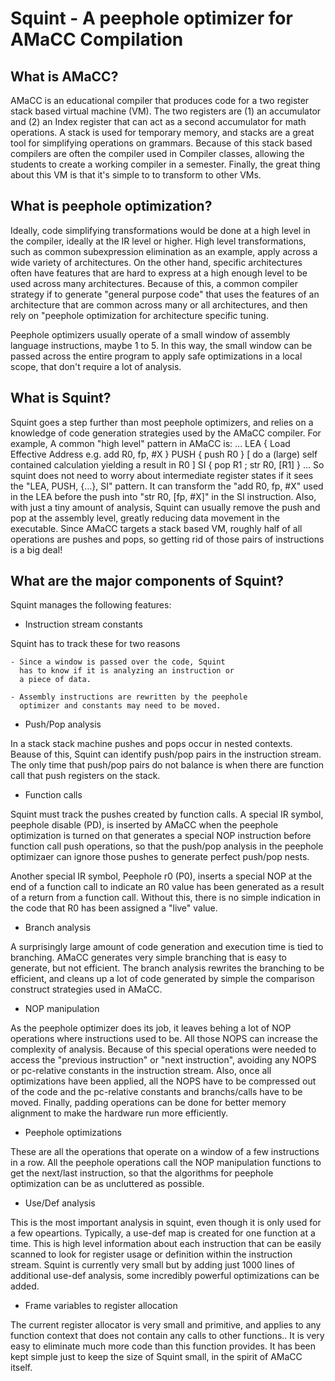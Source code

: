 # Squint - A peephole optimizer for AMaCC Compilation

## What is AMaCC?

AMaCC is an educational compiler that produces code for a 
two register stack based virtual machine (VM).  The two
registers are (1) an accumulator and (2) an Index register
that can act as a second accumulator for math operations.
A stack is used for temporary memory, and stacks are
a great tool for simplifying operations on grammars.
Because of this stack based compilers are often the
compiler used in Compiler classes, allowing the students
to create a working compiler in a semester.  Finally,
the great thing about this VM is that it's simple to
to transform to other VMs.


## What is peephole optimization?
Ideally, code simplifying transformations would be done at a high level
in the compiler, ideally at the IR level or higher. High level transformations,
such as common subexpression elimination as an example, apply across a wide
variety of architectures.  On the other hand, specific architectures
often have features that are hard to express at a high enough level to be
used across many architectures.  Because of this, a common compiler strategy
if to generate "general purpose code" that uses the features of an architecture
that are common across many or all architectures, and then rely on
"peephole optimization for architecture specific tuning.

Peephole optimizers usually operate of a small window of assembly language
instructions, maybe 1 to 5.  In this way, the small window can be passed
across the entire program to apply safe optimizations in a local scope,
that don't require a lot of analysis.

## What is Squint?

Squint goes a step further than most peephole optimizers, and relies on
a knowledge of code generation strategies used by the AMaCC compiler.
For example, A common "high level" pattern in AMaCC is:
...
LEA   { Load Effective Address e.g. add R0, fp, #X }
PUSH  { push R0 }
[ do a (large) self contained calculation yielding a result in R0 ]
SI    { pop R1 ; str R0, [R1] }
...
So squint does not need to worry about intermediate register states if it
sees the "LEA, PUSH, {...}, SI" pattern.  It can transform the
"add R0, fp, #X" used in the LEA before the push into "str R0, [fp, #X]"
in the SI instruction. Also, with just a tiny amount of analysis, Squint 
can usually remove the push and pop at the assembly level, greatly
reducing data movement in the executable. Since AMaCC targets a stack
based VM, roughly half of all operations are pushes and pops, so getting
rid of those pairs of instructions is a big deal!

## What are the major components of Squint?

Squint manages the following features:

* Instruction stream constants

Squint has to track these for two reasons

    - Since a window is passed over the code, Squint
      has to know if it is analyzing an instruction or
      a piece of data.

    - Assembly instructions are rewritten by the peephole
      optimizer and constants may need to be moved.

* Push/Pop analysis

In a stack stack machine pushes and pops occur in nested
contexts.  Beause of this, Squint can identify push/pop
pairs in the instruction stream.  The only time that
push/pop pairs do not balance is when there are function
call that push registers on the stack.

* Function calls

Squint must track the pushes created by function calls.
A special IR symbol, peephole disable (PD), is inserted by
AMaCC when the peephole optimization is turned on that
generates a special NOP instruction before function call
push operations, so that the push/pop analysis in the
peephole optimizaer can ignore those pushes to generate
perfect push/pop nests.

Another special IR symbol, Peephole r0 (P0), inserts
a special NOP at the end of a function call to indicate
an R0 value has been generated as a result of a return
from a function call.  Without this, there is no simple
indication in the code that R0 has been assigned a
"live" value.

* Branch analysis

A surprisingly large amount of code generation and execution time
is tied to branching.  AMaCC generates very simple branching
that is easy to generate, but not efficient.  The branch analysis
rewrites the branching to be efficient, and cleans up a lot of code
generated by simple the comparison construct strategies used in AMaCC.

* NOP manipulation

As the peephole optimizer does its job, it leaves behing a lot of NOP
operations where instructions used to be.  All those NOPS can increase
the complexity of analysis.  Because of this special operations
were needed to access the "previous instruction" or "next instruction",
avoiding any NOPS or pc-relative constants in the instruction stream.
Also, once all optimizations have been applied, all the NOPS have to be
compressed out of the code and the pc-relative constants and branchs/calls
have to be moved.  Finally, padding operations can be done for better
memory alignment to make the hardware run more efficiently.

* Peephole optimizations

These are all the operations that operate on a window of a few instructions
in a row.  All the peephole operations call the NOP manipulation functions
to get the next/last instruction, so that the algorithms for peephole
optimization can be as uncluttered as possible.

* Use/Def analysis

This is the most important analysis in squint, even though it is only
used for a few opeartions.  Typically, a use-def map is created for
one function at a time.  This is high level information about each
instruction that can be easily scanned to look for register usage or
definition within the instruction stream.  Squint is currently very small
but by adding just 1000 lines of additional use-def analysis, some
incredibly powerful optimizations can be added.

* Frame variables to register allocation

The current register allocator is very small and primitive, and applies
to any function context that does not contain any calls to other functions..
It is very easy to eliminate much more code than this function provides.
It has been kept simple just to keep the size of Squint small, in the
spirit of AMaCC itself.

